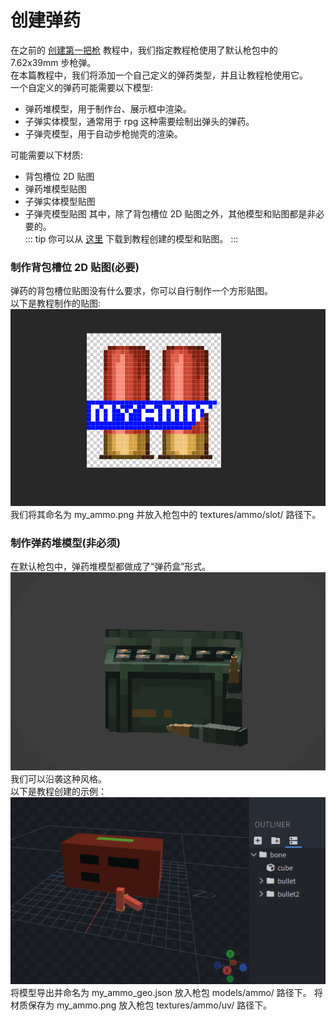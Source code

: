 # 创建弹药
在之前的 [创建第一把枪](/zh/gunpack/first_gun/) 教程中，我们指定教程枪使用了默认枪包中的 7.62x39mm 步枪弹。   
在本篇教程中，我们将添加一个自己定义的弹药类型，并且让教程枪使用它。      
一个自定义的弹药可能需要以下模型:   
- 弹药堆模型，用于制作台、展示框中渲染。
- 子弹实体模型，通常用于 rpg 这种需要绘制出弹头的弹药。
- 子弹壳模型，用于自动步枪抛壳的渲染。

可能需要以下材质:   
- 背包槽位 2D 贴图
- 弹药堆模型贴图
- 子弹实体模型贴图
- 子弹壳模型贴图
其中，除了背包槽位 2D 贴图之外，其他模型和贴图都是非必要的。   
::: tip 
你可以从 [这里](https://github.com/MCModderAnchor/tacwiki/tree/main/resource/ammo) 下载到教程创建的模型和贴图。
:::
### 制作背包槽位 2D 贴图(必要)
弹药的背包槽位贴图没有什么要求，你可以自行制作一个方形贴图。   
以下是教程制作的贴图:   
![My Ammo Slot](./my_ammo_slot.png)   
我们将其命名为 my_ammo.png 并放入枪包中的 textures/ammo/slot/ 路径下。   
### 制作弹药堆模型(非必须)
在默认枪包中，弹药堆模型都做成了“弹药盒”形式。   
![Ammo Model](./ammo_model.png)   
我们可以沿袭这种风格。    
以下是教程创建的示例：   
![My Ammo Model](./my_ammo_model.png)   
将模型导出并命名为 my_ammo_geo.json 放入枪包 models/ammo/ 路径下。
将材质保存为 my_ammo.png 放入枪包  textures/ammo/uv/ 路径下。   
